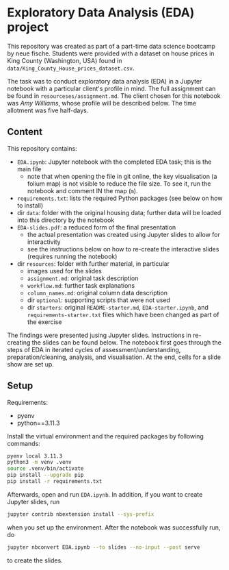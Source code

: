 # Exploratory Data Analysis (EDA) project

This repository was created as part of a part-time data science bootcamp by neue fische. Students were provided with a dataset on house prices in King County (Washington, USA) found in `data/King_County_House_prices_dataset.csv`.

The task was to conduct exploratory data analysis (EDA) in a Jupyter notebook with a particular client's profile in mind. The full assignment can be found in `resourceses/assignment.md`. The client chosen for this notebook was _Amy Williams_, whose profile will be described below. The time allotment was five half-days.

## Content


This repository contains:
- `EDA.ipynb`: Jupyter notebook with the completed EDA task; this is the main file
   - note that when opening the file in git online, the key visualisation (a folium map) is not visible to reduce the file size. To see it, run the notebook and comment IN the map (`m`).
- `requirements.txt`: lists the required Python packages (see below on how to install)
- dir `data`: folder with the original housing data; further data will be loaded into this directory by the notebook
- `EDA-slides.pdf`: a reduced form of the final presentation
   - the actual presentation was created using Jupyter slides to allow for interactivity
   - see the instructions below on how to re-create the interactive slides (requires running the notebook)
- dir `resources`: folder with further material, in particular
   - images used for the slides
   - `assignment.md`: original task description
   - `workflow.md`: further task explanations
   - `column_names.md`: original column data description
   - dir `optional`: supporting scripts that were not used
   - dir `starters`: original `README-starter.md`, `EDA-starter.ipynb`, and `requirements-starter.txt` files which have been changed as part of the exercise

The findings were presented jusing Jupyter slides. Instructions in re-creating the slides can be found below. The notebook first goes through the steps of EDA in iterated cycles of assessment/understanding, preparation/cleaning, analysis, and visualisation. At the end, cells for a slide show are set up.

## Setup

Requirements:
- pyenv
- python==3.11.3

Install the virtual environment and the required packages by following commands:

   ```BASH
   pyenv local 3.11.3
   python3 -m venv .venv
   source .venv/bin/activate
   pip install --upgrade pip
   pip install -r requirements.txt
   ```

Afterwards, open and run `EDA.ipynb`. In addition, if you want to create Jupyter slides, run

   ```BASH
   jupyter contrib nbextension install --sys-prefix
   ```

when you set up the environment. After the notebook was successfully run, do

   ```BASH
   jupyter nbconvert EDA.ipynb --to slides --no-input --post serve
   ```

to create the slides.